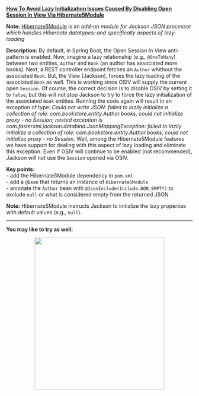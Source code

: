 **[How To Avoid Lazy Initialization Issues Caused By Disabling Open Session In View Via Hibernate5Module](https://github.com/AnghelLeonard/Hibernate-SpringBoot/tree/master/HibernateSpringBootJacksonHibernate5Module)**

**Note:** [Hibernate5Module](https://github.com/FasterXML/jackson-datatype-hibernate) is an *add-on module for Jackson JSON processor which handles Hibernate datatypes; and specifically aspects of lazy-loading*
 
**Description:** By default, in Spring Boot, the Open Session In View anti-pattern is enabled. Now, imagine a lazy relationship (e.g., `@OneToMany`) between two entities, `Author` and `Book` (an author has associated more books). Next, a REST controller endpoint fetches an `Author` whithout the associated `Book`. But, the View (Jackson), forces the lazy loading of the associated `Book` as well. This is working since OSIV will supply the current open `Session`. Of course, the correct decision is to disable OSIV by setting it to `false`, but this will not stop Jackson to try to force the lazy initialization of the associated `Book` entities. Running the code again will result in an exception of type: *Could not write JSON: failed to lazily initialize a collection of role: com.bookstore.entity.Author.books, could not initialize proxy - no Session; nested exception is com.fasterxml.jackson.databind.JsonMappingException: failed to lazily initialize a collection of role: com.bookstore.entity.Author.books, could not initialize proxy - no Session*. Well, among the Hibernate5Module features we have support for dealing with this aspect of lazy loading and eliminate this exception. Even if OSIV will continue to be enabled (not recommended), Jackson will not use the `Session` opened via OSIV.

**Key points:**\
     - add the Hibernate5Module dependency in `pom.xml`\
     - add a `@Bean` that returns an instance of `Hibernate5Module`\
     - annotate the `Author` bean with `@JsonInclude(Include.NON_EMPTY)` to exclude `null` or what is considered empty from the returned JSON
     
**Note:** Hibernate5Module instructs Jackson to initialize the lazy properties with default values (e.g., `null`).

-------------------------------

**You may like to try as well:**
<a href="https://leanpub.com/java-persistence-performance-illustrated-guide"><p align="center"><img src="https://github.com/AnghelLeonard/Hibernate-SpringBoot/blob/master/Java%20Persistence%20Performance%20Illustrated%20Guide.jpg" height="410" width="350"/></p></a>
